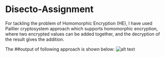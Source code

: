 # Disecto-Assignment

For tackling the problem of Homomorphic Encryption (HE), I have used Paillier cryptosystem approach which supports homomorphic encryption, where two encrypted values can be added together, and the decryption of the result gives the addition. 

The ##output of following approach is shown below:
![alt text](https://github.com/KrishnaVeer7712/Disecto-Assignment/Output.jpg?raw=true)
